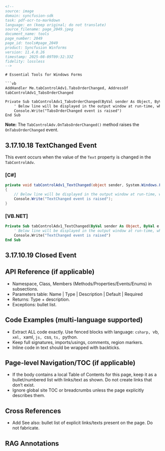 ```html
<!-- 
source: image
domain: syncfusion-sdk
task: pdf-ocr-to-markdown
language: en (keep original; do not translate)
source_filename: page_2049.jpeg
document_name: tools
page_number: 2049
page_id: tools#page_2049
product: Syncfusion Winforms
version: 11.4.0.26
timestamp: 2025-08-09T09:32:33Z
fidelity: lossless
-->

# Essential Tools for Windows Forms

```vb
AddHandler Me.tabControlAdv1.TabsOrderChanged, AddressOf
tabControlAdv1_TabsOrderChanged

Private Sub tabControlAdv1_TabsOrderChanged(ByVal sender As Object, ByVal e As EventArgs)
    ' Below line will be displayed in the output window at run-time, when a tab is dragged and dropped at another location.
    Console.Write("TabsOrderChanged event is raised")
End Sub
```

**Note:** The `TabControlAdv.OnTabsOrderChanged()` method raises the `OnTabsOrderChanged` event.

## 3.17.10.18 TextChanged Event

This event occurs when the value of the `Text` property is changed in the `TabControlAdv`.

### [C#]

```csharp
private void tabControlAdv1_TextChanged(object sender, System.Windows.Forms.EventArgs e)
{
    // Below line will be displayed in the output window at run-time, when this event is fired.
    Console.Write("TextChanged event is raised");
}
```

### [VB.NET]

```vb
Private Sub tabControlAdv1_TextChanged(ByVal sender As Object, ByVal e As System.Windows.Forms.EventArgs)
    ' Below line will be displayed in the output window at run-time, when this event is fired.
    Console.Write("TextChanged event is raised")
End Sub
```

## 3.17.10.19 Closed Event

## API Reference (if applicable)
- Namespace, Class, Members (Methods/Properties/Events/Enums) in subsections.
- Parameters table: Name | Type | Description | Default | Required
- Returns: Type + description.
- Exceptions: bullet list.

## Code Examples (multi-language supported)
- Extract ALL code exactly. Use fenced blocks with language: ```csharp, ```vb, ```xml, ```xaml, ```js, ```css, ```ts, ```python.
- Keep full signatures, imports/usings, comments, region markers.
- Inline code in text should be wrapped with backticks.

## Page-level Navigation/TOC (if applicable)
- If the body contains a local Table of Contents for this page, keep it as a bullet/numbered list with links/text as shown. Do not create links that don’t exist.
- Ignore global site TOC or breadcrumbs unless the page explicitly describes them.

## Cross References
- Add See also: bullet list of explicit links/texts present on the page. Do not fabricate.

## RAG Annotations
<!-- tags: [TabControlAdv, TextChanged event, TabsOrderChanged event, Closed event, Windows Forms, C#, VB.NET, event handling, Syncfusion, Syncfusion.Windows.Forms.Tools] keywords: [TextChanged, TabsOrderChanged, Closed, event, event handling, WinForms, control] -->
```